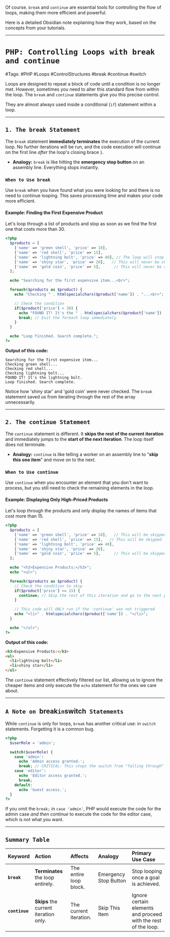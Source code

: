 Of course. `break` and `continue` are essential tools for controlling the flow of loops, making them more efficient and powerful.

Here is a detailed Obsidian note explaining how they work, based on the concepts from your tutorials.

***

# `PHP: Controlling Loops with break and continue`

#Tags: #PHP #Loops #ControlStructures #break #continue #switch

Loops are designed to repeat a block of code until a condition is no longer met. However, sometimes you need to alter this standard flow from within the loop. The `break` and `continue` statements give you this precise control.

They are almost always used inside a conditional (`if`) statement within a loop.

---

## `1. The break Statement`

The `break` statement **immediately terminates** the execution of the current loop. No further iterations will be run, and the code execution will continue on the first line *after* the loop's closing brace `}`.

*   **Analogy:** `break` is like hitting the **emergency stop button** on an assembly line. Everything stops instantly.

### `When to Use break`

Use `break` when you have found what you were looking for and there is no need to continue looping. This saves processing time and makes your code more efficient.

#### **Example: Finding the First Expensive Product**
Let's loop through a list of products and stop as soon as we find the first one that costs more than 30.

```php
<?php
  $products = [
    ['name' => 'green shell', 'price' => 10],
    ['name' => 'red shell', 'price' => 15],
    ['name' => 'lightning bolt', 'price' => 40], // The loop will stop here
    ['name' => 'shiny star', 'price' => 20],   // This will never be checked
    ['name' => 'gold coin', 'price' => 5],      // This will never be checked
  ];

  echo "Searching for the first expensive item...<br>";

  foreach($products as $product) {
    echo "Checking " . htmlspecialchars($product['name']) . "...<br>";

    // Check the condition
    if($product['price'] > 30) {
      echo "FOUND IT! It's the " . htmlspecialchars($product['name']) . ".<br>";
      break; // Exit the foreach loop immediately
    }
  }

  echo "Loop finished. Search complete.";
?>
```

**Output of this code:**
```
Searching for the first expensive item...
Checking green shell...
Checking red shell...
Checking lightning bolt...
FOUND IT! It's the lightning bolt.
Loop finished. Search complete.
```
Notice how 'shiny star' and 'gold coin' were never checked. The `break` statement saved us from iterating through the rest of the array unnecessarily.

---

## `2. The continue Statement`

The `continue` statement is different. It **skips the rest of the current iteration** and immediately jumps to the **start of the next iteration**. The loop itself does not terminate.

*   **Analogy:** `continue` is like telling a worker on an assembly line to "**skip this one item**" and move on to the next.

### `When to Use continue`

Use `continue` when you encounter an element that you don't want to process, but you still need to check the remaining elements in the loop.

#### **Example: Displaying Only High-Priced Products**
Let's loop through the products and only display the names of items that cost more than 15.

```php
<?php
  $products = [
    ['name' => 'green shell', 'price' => 10],   // This will be skipped
    ['name' => 'red shell', 'price' => 15],   // This will be skipped
    ['name' => 'lightning bolt', 'price' => 40],
    ['name' => 'shiny star', 'price' => 20],
    ['name' => 'gold coin', 'price' => 5],      // This will be skipped
  ];

  echo "<h3>Expensive Products:</h3>";
  echo "<ul>";

  foreach($products as $product) {
    // Check the condition to skip
    if($product['price'] <= 15) {
      continue; // Skip the rest of this iteration and go to the next product
    }

    // This code will ONLY run if the 'continue' was not triggered
    echo "<li>" . htmlspecialchars($product['name']) . "</li>";
  }

  echo "</ul>";
?>
```

**Output of this code:**
```html
<h3>Expensive Products:</h3>
<ul>
  <li>lightning bolt</li>
  <li>shiny star</li>
</ul>
```
The `continue` statement effectively filtered our list, allowing us to ignore the cheaper items and only execute the `echo` statement for the ones we care about.

---
## `A Note on `break` in `switch` Statements`
While `continue` is only for loops, `break` has another critical use: in `switch` statements. Forgetting it is a common bug.

```php
<?php
  $userRole = 'admin';

  switch($userRole) {
    case 'admin':
      echo 'Admin access granted.';
      break; // CRITICAL: This stops the switch from "falling through"
    case 'editor':
      echo 'Editor access granted.';
      break;
    default:
      echo 'Guest access.';
  }
?>
```
If you omit the `break;` in `case 'admin'`, PHP would execute the code for the admin case *and then continue* to execute the code for the editor case, which is not what you want.

---

## `Summary Table`

| Keyword | Action | Affects | Analogy | Primary Use Case |
| :--- | :--- | :--- | :--- | :--- |
| **`break`** | **Terminates** the loop entirely. | The entire loop block. | Emergency Stop Button | Stop looping once a goal is achieved. |
| **`continue`**| **Skips** the current iteration only. | The current iteration. | Skip This Item | Ignore certain elements and proceed with the rest of the loop. |